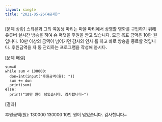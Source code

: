 ```yaml
---
layout: single
title: "2021-05-26(4문제)"
---
```


[문제 상황]
스티븐과 그의 여동생 마리는 마을 파티에서 상영할
영화를 구입하기 위해 유튜버 실시간 방송을 하여 슈
퍼챗을 후원을 받고 있습니다. 모금 목표 금액은 10만
원입니다. 10만 이상의 금액이 넘어가면 감사의 인사
를 하고 바로 방송을 종료할 것입니다. 후원금액을 자
동 관리하는 프로그램을 작성해 봅시다.


[문제 해결]
~~~
sum=0
while sum < 100000:
  don=int(input("후원금액(원): "))
  sum += don
  print(sum)  
else:
  print("10만 원이 넘었습니다. 감사합니다~")

~~~

[결과]

후원금액(원): 130000
130000
10만 원이 넘었습니다. 감사합니다~
